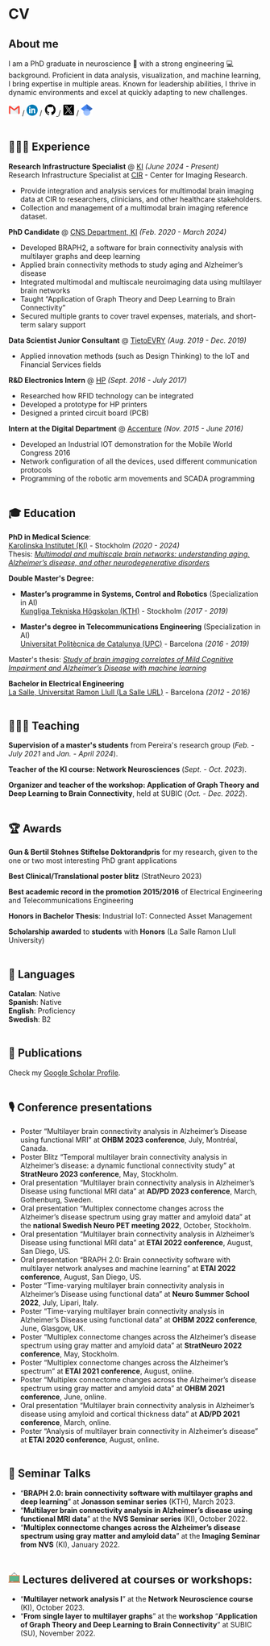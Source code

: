 # CV

## About me

I am a PhD graduate in neuroscience 🧠 with a strong engineering 💻 background. Proficient in data analysis, visualization, and machine learning, I bring expertise in multiple areas. Known for leadership abilities, I thrive in dynamic environments and excel at quickly adapting to new challenges. <br>

[<img src="images/gmail_icon.png" alt="email_icon" width="23">](mailto:annacanalg@gmail.com) / [<img src="images/linkedin_icon.png" alt="linkedin_icon" width="22">](https://www.linkedin.com/in/annacanal/) / [<img src="images/github_icon.png" alt="github_icon" width="24">
](https://github.com/annacanal/) / [<img src="images/twitter_icon.png" alt="twitter_icon" width="23">](https://twitter.com/annacanalgarcia/)  / [<img src="images/Google_Scholar_logo.svg" alt="gs_icon" width="23">](https://scholar.google.com/citations?user=gKYBotYAAAAJ&hl=en)
<br><br>
## 👩🏽‍💻 Experience
**Research Infrastructure Specialist** @ [KI](https://ki.se/en/people/anna-canal-garcia) _(June 2024 - Present)_ <br>
Research Infrastructure Specialist at [CIR](https://imagingresearch.se/) - Center for Imaging Research.
- Provide integration and analysis services for multimodal brain imaging data at CIR to researchers, clinicians, and other healthcare stakeholders.
- Collection and management of a multimodal brain imaging reference dataset.

**PhD Candidate** @ [CNS Department, KI](https://ki.se/) _(Feb. 2020 - March 2024)_ <br>
- Developed BRAPH2, a software for brain connectivity analysis with multilayer graphs and deep learning 
- Applied brain connectivity methods to study aging and Alzheimer’s disease
- Integrated multimodal and multiscale neuroimaging data using multilayer brain networks
- Taught “Application of Graph Theory and Deep Learning to Brain Connectivity”
- Secured multiple grants to cover travel expenses, materials, and short-term salary support

**Data Scientist Junior Consultant** @ [TietoEVRY](https://www.tietoevry.com/) _(Aug. 2019 - Dec. 2019)_ <br>
- Applied innovation methods (such as Design Thinking) to the IoT and Financial Services fields

**R&D Electronics Intern** @ [HP](https://www.hp.com/es-es/hp-information/cwc/barcelona.html) _(Sept. 2016 - July 2017)_ <br>
- Researched how RFID technology can be integrated
- Developed a prototype for HP printers
- Designed a printed circuit board (PCB)

**Intern at the Digital Department** @ [Accenture](https://www.accenture.com/es-es) _(Nov. 2015 - June 2016)_ <br>
- Developed an Industrial IOT demonstration for the Mobile World Congress 2016
- Network configuration of all the devices, used different communication protocols
- Programming of the robotic arm movements and SCADA programming
<br><br>

## 🎓 Education
**PhD in Medical Science**: <br>
[Karolinska Institutet (KI)](https://www.ki.se/) - Stockholm _(2020 - 2024)_  <br>
Thesis: [_Multimodal and multiscale brain networks: understanding aging, Alzheimer’s disease, and other neurodegenerative disorders_](https://openarchive.ki.se/xmlui/handle/10616/48955)

**Double Master's Degree:** <br>
- **Master’s programme in Systems, Control and Robotics** (Specialization in AI)<br>
[Kungliga Tekniska Högskolan (KTH)](https://www.kth.se/) - Stockholm _(2017 - 2019)_

- **Master's degree in Telecommunications Engineering** (Specialization in AI)<br>
[Universitat Politècnica de Catalunya (UPC)](https://www.upc.edu/) - Barcelona _(2016 - 2019)_

Master's thesis: [_Study of brain imaging correlates of Mild Cognitive Impairment and Alzheimer’s Disease with machine learning_](https://kth.diva-portal.org/smash/get/diva2:1315722/FULLTEXT01.pdf)

**Bachelor in Electrical Engineering** <br>
[La Salle, Universitat Ramon Llull (La Salle URL)](https://www.salleurl.edu/) - Barcelona _(2012 - 2016)_
<br><br>
## 👩🏽‍🏫 Teaching
**Supervision of a master's students** from Pereira's research group (_Feb. - July 2021_ and _Jan. - April 2024_).

**Teacher of the KI course: Network Neurosciences** (_Sept. - Oct. 2023_).

**Organizer and teacher of the workshop: Application of Graph Theory and Deep Learning to Brain Connectivity**, held at SUBIC (_Oct. - Dec. 2022_).
<br><br>
## 🏆 Awards
**Gun & Bertil Stohnes Stiftelse Doktorandpris** for my research, given to the one or two most interesting PhD grant applications

**Best Clinical/Translational poster blitz** (StratNeuro 2023)

**Best academic record in the promotion 2015/2016** of Electrical Engineering and Telecommunications Engineering

**Honors in Bachelor Thesis**: Industrial IoT: Connected Asset Management

**Scholarship awarded** to **students** with **Honors** (La Salle Ramon Llull University)
<br><br>
## 💬 Languages

**Catalan**: Native <br>
**Spanish**: Native <br>
**English**: Proficiency <br>
**Swedish**: B2 <br>
<br>
## 📄 Publications
Check my [Google Scholar Profile](https://scholar.google.com/citations?user=gKYBotYAAAAJ&hl=en).
<br><br>
## 🎙 Conference presentations

- Poster “Multilayer brain connectivity analysis in Alzheimer’s Disease using functional MRI” at **OHBM 2023 conference**, July, Montréal, Canada.
- Poster Blitz “Temporal multilayer brain connectivity analysis in Alzheimer’s disease: a dynamic functional connectivity study” at **StratNeuro 2023 conference**, May, Stockholm.
- Oral presentation “Multilayer brain connectivity analysis in Alzheimer’s Disease using functional MRI data” at **AD/PD 2023 conference**, March, Gothenburg, Sweden.
- Oral presentation “Multiplex connectome changes across the Alzheimer’s disease spectrum using gray matter and amyloid data” at the **national Swedish Neuro PET meeting 2022**, October, Stockholm.
- Oral presentation “Multilayer brain connectivity analysis in Alzheimer’s Disease using functional MRI data” at **ETAI 2022 conference**, August, San Diego, US.
- Oral presentation “BRAPH 2.0: Brain connectivity software with multilayer network analyses and machine learning” at **ETAI 2022 conference**, August, San Diego, US.
- Poster “Time-varying multilayer brain connectivity analysis in Alzheimer’s Disease using functional data” at **Neuro Summer School 2022**, July, Lipari, Italy.
- Poster “Time-varying multilayer brain connectivity analysis in Alzheimer’s Disease using functional data” at **OHBM 2022 conference**, June, Glasgow, UK.
- Poster “Multiplex connectome changes across the Alzheimer’s disease spectrum using gray matter and amyloid data” at **StratNeuro 2022 conference**, May, Stockholm.
- Poster “Multiplex connectome changes across the Alzheimer’s spectrum” at **ETAI 2021 conference**, August, online.
- Poster “Multiplex connectome changes across the Alzheimer’s disease spectrum using gray matter and amyloid data” at **OHBM 2021 conference**, June, online.
- Oral presentation “Multilayer brain connectivity analysis in Alzheimer’s disease using amyloid and cortical thickness data” at **AD/PD 2021 conference**, March, online.
- Poster “Analysis of multilayer brain connectivity in Alzheimer’s disease” at **ETAI 2020 conference**, August, online.
<br><br>

## 🎤 Seminar Talks
- “**BRAPH 2.0: brain connectivity software with multilayer graphs and deep learning**” at **Jonasson seminar series** (KTH), March 2023.
- “**Multilayer brain connectivity analysis in Alzheimer’s disease using functional MRI data**” at the **NVS Seminar series** (KI), October 2022.
- “**Multiplex connectome changes across the Alzheimer’s disease spectrum using gray matter and amyloid data**” at the **Imaging Seminar from NVS** (KI), January 2022.
<br><br>

## <img src="images/blackboard.png" alt="blackboard_icon" width="23"> Lectures delivered at courses or workshops:
- “**Multilayer network analysis I**” at the **Network Neuroscience course** (KI), October 2023.
- “**From single layer to multilayer graphs**” at the **workshop** “**Application of Graph Theory and Deep Learning to Brain Connectivity**” at SUBIC (SU), November 2022.
